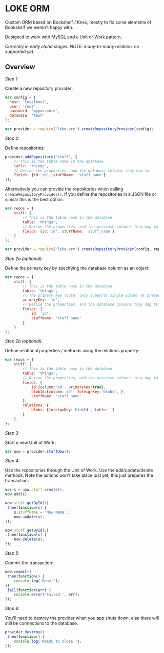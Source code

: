 # LOKE ORM

Custom ORM based on Bookshelf / Knex, mostly to fix some elements of Bookshelf we weren't happy with.

Designed to work with MySQL and a Unit or Work pattern.

*Currently in early alpha stages. NOTE: many-to-many relations no supported yet.*

## Overview

*Step 1:*

Create a new repository provider:

```js
var config = {
  host: 'localhost',
  user: 'root',
  password: 'mypassword',
  database: 'test'
};

var provider = require('loke-orm').createRepositoryProvider(config);
```

*Step 2:*

Define repositories:

```js
provider.addRepository('stuff', {
    // This is the table name in the database
    table: 'things',
    // Define the properties, and the database columns they map to
    fields: {id:'id', stuffName: 'stuff_name'}
});
```

Alternatively you can provide the repositories when calling `createRepositoryProvider()`. If you define the repositories in a JSON file or similar this is the best option.

```js
var repos = {
    stuff: {
        // This is the table name in the database
        table: 'things',
        // Define the properties, and the database columns they map to
        fields: {id:'id', stuffName: 'stuff_name'}
    }
};

var provider = require('loke-orm').createRepositoryProvider(config, repos);
```

*Step 2a (optional):*

Define the primary key by specifying the database column as an object:

```js
var repos = {
    stuff: {
        // This is the table name in the database
        table: 'things',
        // The primary key (note: only supports single column at present)
        primaryKey: 'id',
        // Define the properties, and the database columns they map to
        fields: {
            id: 'id',
            stuffName: 'stuff_name'
        }
    }
};
```

*Step 2b (optional):*

Define relational properties / methods using the relations property:

```js
var repos = {
    stuff: {
        // This is the table name in the database
        table: 'things',
        // Define the properties, and the database columns they map to
        fields: {
            id:{column:'id', primaryKey:true},
            blobId:{column:'id', foreignKey:'blobs', },
            stuffName: 'stuff_name'
        },
        relations: {
            blobs: {foreignKey:'blobId', table:''}
        }
    }
};
```

*Step 3:*

Start a new Unit of Work:

```js
var uow = provider.startUow();
```

*Step 4:*

Use the repositories through the Unit of Work. Use the add/update/delete methods. Note the actions won't take place just yet, this just prepares the transaction:

```js
var s = uow.stuff.create();
uow.add(s);

uow.stuff.getById(1)
.then(function(s) {
    s.stuffName = 'New Name';
    uow.update(s);
});

uow.stuff.getById(2)
.then(function(s) {
    uow.delete(s);
});
```

*Step 5:*

Commit the transaction:

```js
uow.commit()
.then(function() {
    console.log('Done!');
})
.fail(function(err) {
    console.error('Failed:', err);
});
```

*Step 6:*

You'll need to destroy the provider when you app shuts down, else there will still be connections to the database.

```js
provider.destroy()
.then(function() {
    console.log('Ready to close!'); 
});
```
